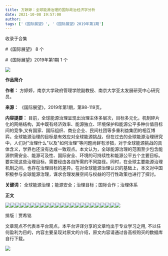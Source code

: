 ```yaml
---
title: 方婷婷：全球能源治理的国际政治经济学分析
date: 2021-10-08 19:57:00
author: 
tags: ['《国际展望》', '《国际展望》2019年第1期']
---
```



收录于合集

#《国际展望》 8 个

#《国际展望》2019年第1期 1 个

![](/images/464/2.gif)

  

**作品简介**

 **作者：** 方婷婷，南京大学政府管理学院副教授、南京大学亚太发展研究中心研究员。

 **来源：** 《国际展望》，2019年第1期，第98-119页。

 **内容提要：**
目前，全球能源治理呈现出治理主体多层次，目标多元化，机制碎片化的网络结构，其中既有经济效率、能源独立、环境保护和能源公平多种价值目标间的竞争,又有国家、国际组织、商业企业、民间社团等多重利益集团的相互博弈。全球能源治理的目标是有效应对全球能源挑战，但在过去的全球能源治理研究中，人们对"治理什么"以及"如何治理"等问题尚鲜有涉猎，对于全球能源挑战的具体含义，学界也还没有达成一致观点。本文认为，全球能源治理的范围至少包含能源供需安全、能源可及性、国际安全、环境的可持续性和能源公平五个主要目标。要实现这些治理目标，需要经由各自所需的不同路径。同时，在全球主要能源治理机制之间，也存在治理目标的差异。在对全球能源治理认识的基础上，本文对中国积极参与全球能源治理，谋求合理发展空间与权益的可行性政策也进行了探讨。

 **关键词：** 全球能源治理；能源安全；治理目标；国际合作；治理体系

  

 **正文**

![](/images/464/3.png)![](/images/464/4.jpeg)![](/images/464/5.png)![](/images/464/6.png)![](/images/464/7.png)![](/images/464/8.png)![](/images/464/9.png)![](/images/464/10.png)![](/images/464/11.png)![](/images/464/12.png)![](/images/464/13.jpeg)![](/images/464/14.png)![](/images/464/15.jpeg)![](/images/464/16.png)![](/images/464/17.jpeg)![](/images/464/18.jpeg)![](/images/464/19.jpeg)![](/images/464/20.jpeg)![](/images/464/21.jpeg)![](/images/464/22.png)![](/images/464/23.png)![](/images/464/24.jpeg)![](/images/464/25.jpeg)

排版｜贾希铭

文章观点不代表本平台观点，本平台评译分享的文章均出于专业学习之用, 不以任何盈利为目的，内容主要呈现对原文的介绍，原文内容请通过各高校购买的数据库自行下载。

![](/images/464/26.gif)

